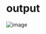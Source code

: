 # output


![image](https://user-images.githubusercontent.com/86274176/125247250-5a5da300-e310-11eb-8b26-0e6c08de1c9e.png)
